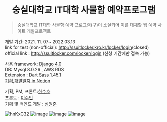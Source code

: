 <div align="center"><h1>숭실대학교 IT대학 사물함 예약프로그램</h1></div>

> 숭실대학교 IT대학 사물함 예약 프로그램(구)이 소실되어 이를 대체할 웹 예약 사이트 개발프로젝트  


개발 기간: 2021. 11. 07~  2022.03.13 <br>
link for test (non-official): <a href="http://ssuitlocker.kro.kr/locker/login">http://ssuitlocker.kro.kr/locker/login</a>(closed)<br>
official link : <a href="http://ssuitlocker.com/locker/login">http://ssuitlocker.com/locker/login</a> (신청 기간에만 접속 가능)<br>

사용 framework: [Django 4.0](https://github.com/django/django)  
DB: Mysql 8.0.26 , AWS RDS  
Extension : [Dart Sass 1.45.1](https://github.com/sass/dart-sass)  
[기획,개발일지 in Notion](https://amuguna1mandeum.notion.site/IT-28e22b4b568543d7ade823bcc97bcead)  


기획, PM, 프론트:[한수호](https://github.com/unbroken2650)  
프론트 : [이수민](https://github.com/intersoom)  
기획 및 백엔드 개발 : [심원준](https://github.com/makemyway-kr)

![hnKxC32](https://user-images.githubusercontent.com/58286965/178973854-a20d5ccd-7095-4f9d-906d-6f067db4ffbf.png)
![image](https://user-images.githubusercontent.com/58161987/178971118-f68a042c-3f89-483c-bc84-2031af41d0ad.png)
![image](https://user-images.githubusercontent.com/58161987/178971166-64bbaa17-113a-47f7-a15d-e2b020db6097.png)
![image](https://user-images.githubusercontent.com/58161987/178970713-27d898e9-809a-4721-90fe-75b4e6ad8f15.png)
